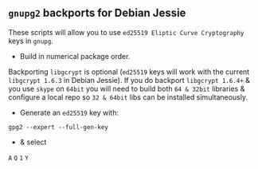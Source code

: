 `gnupg2` backports for Debian Jessie
---

These scripts will allow you to use `ed25519 Eliptic Curve Cryptography` keys in `gnupg`.

* Build in numerical package order.

Backporting `libgcrypt` is optional (`ed25519` keys will work with the current `libgcrypt 1.6.3` in Debian Jessie). If you do backport `libgcrypt 1.6.4+` & you use `skype` on `64bit` you will need to build both `64 & 32bit` libraries & configure a local repo so `32 & 64bit` libs can be installed simultaneously.

* Generate an `ed25519` key with:

`gpg2 --expert --full-gen-key`

* & select

`A`
`Q`
`1`
`Y`
